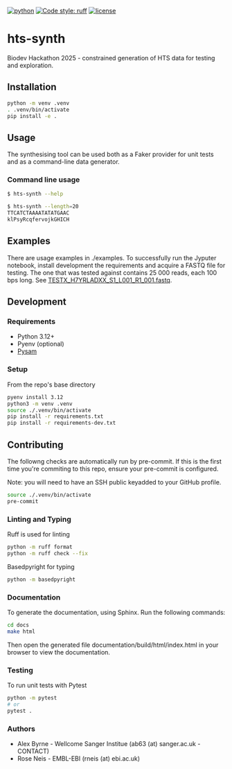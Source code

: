 [![python](https://img.shields.io/badge/Python-3.12-blue?style=for-the-badge&logo=python&logoColor=FFD43B)](https://docs.python.org/3.12/)
[![Code style: ruff](https://img.shields.io/badge/code%20style-ruff-D7FF64?style=for-the-badge&logo=ruff)](https://docs.astral.sh/ruff/)
[![license](https://img.shields.io/badge/License-MIT-a51931?style=for-the-badge)](LICENSE.txt)

# hts-synth

Biodev Hackathon 2025 - constrained generation of HTS data for testing and exploration.

## Installation

```sh
python -m venv .venv
. .venv/bin/activate
pip install -e .
```

## Usage

The synthesising tool can be used both as a Faker provider for unit tests and as a command-line data generator.

### Command line usage

```sh
$ hts-synth --help

$ hts-synth --length=20
TTCATCTAAAATATATGAAC
klPsyRcqfervojkGHICH
```

## Examples

There are usage examples in ./examples. To successfully run the Jyputer notebook, install development the requirements and acquire a FASTQ file for testing. The one that was tested against contains 25 000 reads, each 100 bps long. See [TESTX_H7YRLADXX_S1_L001_R1_001.fastq](https://github.com/hartwigmedical/testdata/tree/master/100k_reads_hiseq/TESTX).

## Development

### Requirements

- Python 3.12+
- Pyenv (optional)
- [Pysam](https://github.com/pysam-developers/pysam)

### Setup

From the repo's base directory

```sh
pyenv install 3.12
python3 -m venv .venv
source ./.venv/bin/activate
pip install -r requirements.txt
pip install -r requirements-dev.txt
```

## Contributing

The followng checks are automatically run by pre-commit.
If this is the first time you're commiting to this repo, ensure your pre-commit is configured.

Note: you will need to have an SSH public keyadded to your GitHub profile.

```bash
source ./.venv/bin/activate
pre-commit
```

### Linting and Typing

Ruff is used for linting

```sh
python -m ruff format
python -m ruff check --fix
```

Basedpyright for typing

```sh
python -m basedpyright
```

### Documentation

To generate the documentation, using Sphinx. Run the following commands:

```bash
cd docs
make html
```

Then open the generated file documentation/build/html/index.html in your browser to view the documentation.

### Testing

To run unit tests with Pytest

```sh
python -m pytest
# or
pytest .
```

### Authors

- Alex Byrne - Wellcome Sanger Institue (ab63 (at) sanger.ac.uk - CONTACT)
- Rose Neis - EMBL-EBI (rneis (at) ebi.ac.uk)
